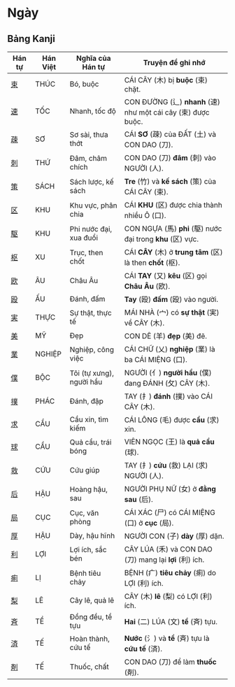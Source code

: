 # Ngày

## Bảng Kanji

| Hán tự | Hán Việt | Nghĩa của Hán tự | Truyện để ghi nhớ |
|---|---|---|---|
| [束](https://mazii.net/vi-VN/search/kanji/javi/%E6%9D%9F) | THÚC | Bó, buộc | CÁI CÂY (木) bị **buộc** (束) chặt. |
| [速](https://mazii.net/vi-VN/search/kanji/javi/%E9%80%9F) | TỐC | Nhanh, tốc độ | CON ĐƯỜNG (辶) **nhanh** (速) như một cái cây (束) được buộc. |
| [疎](https://mazii.net/vi-VN/search/kanji/javi/%E7%96%8E) | SƠ | Sơ sài, thưa thớt | CÁI **SƠ** (疎) của ĐẤT (土) và CON DAO (刀). |
| [刺](https://mazii.net/vi-VN/search/kanji/javi/%E5%88%BA) | THỨ | Đâm, châm chích | CON DAO (刀) **đâm** (刺) vào NGƯỜI (人). |
| [策](https://mazii.net/vi-VN/search/kanji/javi/%E7%AD%96) | SÁCH | Sách lược, kế sách | **Tre** (竹) và **kế sách** (策) của CÁI CÂY (束). |
| [区](https://mazii.net/vi-VN/search/kanji/javi/%E5%8C%BA) | KHU | Khu vực, phân chia | CÁI **KHU** (区) được chia thành nhiều Ô (口). |
| [駆](https://mazii.net/vi-VN/search/kanji/javi/%E9%A7%86) | KHU | Phi nước đại, xua đuổi | CON NGỰA (馬) **phi** (駆) nước đại trong **khu** (区) vực. |
| [枢](https://mazii.net/vi-VN/search/kanji/javi/%E6%9E%A2) | XU | Trục, then chốt | CÁI **CÂY** (木) ở **trung tâm** (区) là then **chốt** (枢). |
| [欧](https://mazii.net/vi-VN/search/kanji/javi/%E6%AC%A7) | ÂU | Châu Âu | CÁI **TAY** (又) **kêu** (区) gọi **Châu Âu** (欧). |
| [殴](https://mazii.net/vi-VN/search/kanji/javi/%E6%AE%B4) | ẤU | Đánh, đấm | **Tay** (殴) **đấm** (殴) vào người. |
| [実](https://mazii.net/vi-VN/search/kanji/javi/%E5%AE%9F) | THỰC | Sự thật, thực tế | MÁI NHÀ (宀) có **sự thật** (実) về CÂY (木). |
| [美](https://mazii.net/vi-VN/search/kanji/javi/%E7%BE%8E) | MỸ | Đẹp | CON DÊ (羊) **đẹp** (美) đẽ. |
| [業](https://mazii.net/vi-VN/search/kanji/javi/%E6%A5%AD) | NGHIỆP | Nghiệp, công việc | CÁI CHỮ (乂) **nghiệp** (業) là ba CÁI MIỆNG (口). |
| [僕](https://mazii.net/vi-VN/search/kanji/javi/%E5%83%95) | BỘC | Tôi (tự xưng), người hầu | NGƯỜI (亻) **người hầu** (僕) đang ĐÁNH (攵) CÂY (木). |
| [撲](https://mazii.net/vi-VN/search/kanji/javi/%E6%92%B2) | PHÁC | Đánh, đập | TAY (扌) **đánh** (撲) vào CÁI CÂY (木). |
| [求](https://mazii.net/vi-VN/search/kanji/javi/%E6%B1%82) | CẦU | Cầu xin, tìm kiếm | CÁI LÔNG (毛) được **cầu** (求) xin. |
| [球](https://mazii.net/vi-VN/search/kanji/javi/%E7%90%83) | CẦU | Quả cầu, trái bóng | VIÊN NGỌC (王) là **quả cầu** (球). |
| [救](https://mazii.net/vi-VN/search/kanji/javi/%E6%95%91) | CỨU | Cứu giúp | TAY (扌) **cứu** (救) LẠI (求) NGƯỜI (人). |
| [后](https://mazii.net/vi-VN/search/kanji/javi/%E5%90%8E) | HẬU | Hoàng hậu, sau | NGƯỜI PHỤ NỮ (女) ở **đằng sau** (后). |
| [局](https://mazii.net/vi-VN/search/kanji/javi/%E5%B1%80) | CỤC | Cục, văn phòng | CÁI XÁC (尸) có CÁI MIỆNG (口) ở **cục** (局). |
| [厚](https://mazii.net/vi-VN/search/kanji/javi/%E5%8E%9A) | HẬU | Dày, hậu hĩnh | NGƯỜI CON (子) **dày** (厚) dặn. |
| [利](https://mazii.net/vi-VN/search/kanji/javi/%E5%88%A9) | LỢI | Lợi ích, sắc bén | CÂY LÚA (禾) và CON DAO (刀) mang lại **lợi** (利) ích. |
| [痢](https://mazii.net/vi-VN/search/kanji/javi/%E7%97%A2) | LỊ | Bệnh tiêu chảy | BỆNH (疒) **tiêu chảy** (痢) do LỢI (利) ích. |
| [梨](https://mazii.net/vi-VN/search/kanji/javi/%E6%A2%A8) | LÊ | Cây lê, quả lê | CÂY (木) **lê** (梨) có LỢI (利) ích. |
| [斉](https://mazii.net/vi-VN/search/kanji/javi/%E6%96%89) | TỀ | Đồng đều, tề tựu | **Hai** (二) LÚA (文) **tề** (斉) tựu. |
| [済](https://mazii.net/vi-VN/search/kanji/javi/%E6%B8%88) | TẾ | Hoàn thành, cứu tế | **Nước** (氵) và **tề** (斉) tựu là **cứu tế** (済). |
| [剤](https://mazii.net/vi-VN/search/kanji/javi/%E5%89%A4) | TẾ | Thuốc, chất | CON DAO (刀) để làm **thuốc** (剤). |

